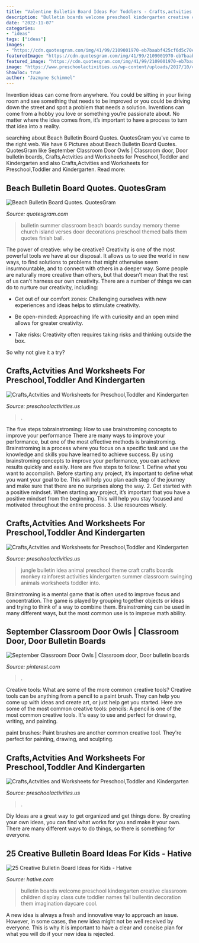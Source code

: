 ```yaml
---
title: "Valentine Bulletin Board Ideas For Toddlers - Crafts,actvities And Worksheets For Preschool,toddler And Kindergarten"
description: "Bulletin boards welcome preschool kindergarten creative classroom children display class cute toddler names fall bullentin decoration them imagination daycare cool"
date: "2022-11-07"
categories:
- "ideas"
tags: ["ideas"]
images:
- "https://cdn.quotesgram.com/img/41/99/2109001970-eb7baabf425cf6d5c70e71fb057d71c9.jpg"
featuredImage: "https://cdn.quotesgram.com/img/41/99/2109001970-eb7baabf425cf6d5c70e71fb057d71c9.jpg"
featured_image: "https://cdn.quotesgram.com/img/41/99/2109001970-eb7baabf425cf6d5c70e71fb057d71c9.jpg"
image: "https://www.preschoolactivities.us/wp-content/uploads/2017/10/corn-bulletin-board-idea.jpg"
ShowToc: true
author: "Jazmyne Schimmel"
---
```



Invention ideas can come from anywhere. You could be sitting in your living room and see something that needs to be improved or you could be driving down the street and spot a problem that needs a solution. Inventions can come from a hobby you love or something you’re passionate about. No matter where the idea comes from, it’s important to have a process to turn that idea into a reality.

	

		
searching about Beach Bulletin Board Quotes. QuotesGram you've came to the right web. We have 6 Pictures about Beach Bulletin Board Quotes. QuotesGram like September Classroom Door Owls | Classroom door, Door bulletin boards, Crafts,Actvities and Worksheets for Preschool,Toddler and Kindergarten and also Crafts,Actvities and Worksheets for Preschool,Toddler and Kindergarten. Read more:
		
    
## Beach Bulletin Board Quotes. QuotesGram

<img loading=lazy src="https://cdn.quotesgram.com/img/41/99/2109001970-eb7baabf425cf6d5c70e71fb057d71c9.jpg" onerror="this.onerror=null;this.src='https://tse1.mm.bing.net/th?id=OIP.Ll4J4zd07GGNk8UM8D-ThQHaJ6&amp;pid=15.1';" alt="Beach Bulletin Board Quotes. QuotesGram">

_Source: quotesgram.com_

>bulletin summer classroom beach boards sunday memory theme church island verses door decorations preschool themed balls them quotes finish ball. 

	

The power of creative: why be creative?
Creativity is one of the most powerful tools we have at our disposal. It allows us to see the world in new ways, to find solutions to problems that might otherwise seem insurmountable, and to connect with others in a deeper way.
Some people are naturally more creative than others, but that doesn’t mean that the rest of us can’t harness our own creativity. There are a number of things we can do to nurture our creativity, including:

- Get out of our comfort zones: Challenging ourselves with new experiences and ideas helps to stimulate creativity.

- Be open-minded: Approaching life with curiosity and an open mind allows for greater creativity.

- Take risks: Creativity often requires taking risks and thinking outside the box.

So why not give it a try?

    
## Crafts,Actvities And Worksheets For Preschool,Toddler And Kindergarten

<img loading=lazy src="https://www.preschoolactivities.us/wp-content/uploads/2017/10/corn-bulletin-board-idea.jpg" onerror="this.onerror=null;this.src='https://tse2.mm.bing.net/th?id=OIP.puNMZ4jDocilDcm399LDfAHaNJ&amp;pid=15.1';" alt="Crafts,Actvities and Worksheets for Preschool,Toddler and Kindergarten">

_Source: preschoolactivities.us_

>. 

	

The five steps tobrainstroming: How to use brainstroming concepts to improve your performance
There are many ways to improve your performance, but one of the most effective methods is brainstroming. Brainstroming is a process where you focus on a specific task and use the knowledge and skills you have learned to achieve success. By using brainstroming concepts to improve your performance, you can achieve results quickly and easily. Here are five steps to follow: 1. Define what you want to accomplish. Before starting any project, it’s important to define what you want your goal to be. This will help you plan each step of the journey and make sure that there are no surprises along the way. 2. Get started with a positive mindset. When starting any project, it’s important that you have a positive mindset from the beginning. This will help you stay focused and motivated throughout the entire process. 3. Use resources wisely.

    
## Crafts,Actvities And Worksheets For Preschool,Toddler And Kindergarten

<img loading=lazy src="http://www.preschoolactivities.us/wp-content/uploads/2015/03/jungle-bulletin-board-3.jpg" onerror="this.onerror=null;this.src='https://tse2.mm.bing.net/th?id=OIP.fwCQzJz4NG5PwpFbfi2DuAHaJ6&amp;pid=15.1';" alt="Crafts,Actvities and Worksheets for Preschool,Toddler and Kindergarten">

_Source: preschoolactivities.us_

>jungle bulletin idea animal preschool theme craft crafts boards monkey rainforest activities kindergarten summer classroom swinging animals worksheets toddler into. 

	

Brainstroming is a mental game that is often used to improve focus and concentration. The game is played by grouping together objects or ideas and trying to think of a way to combine them. Brainstroming can be used in many different ways, but the most common use is to improve math ability.

    
## September Classroom Door Owls | Classroom Door, Door Bulletin Boards

<img loading=lazy src="https://i.pinimg.com/736x/df/ec/4e/dfec4e59eb9f5db0b884e965ef5490ab.jpg" onerror="this.onerror=null;this.src='https://tse1.mm.bing.net/th?id=OIP.bgNPDdEbf7NOPPPUPGljQAHaJ3&amp;pid=15.1';" alt="September Classroom Door Owls | Classroom door, Door bulletin boards">

_Source: pinterest.com_

>. 

	

Creative tools: What are some of the more common creative tools?
Creative tools can be anything from a pencil to a paint brush. They can help you come up with ideas and create art, or just help get you started. Here are some of the most common creative tools:
pencils: A pencil is one of the most common creative tools. It's easy to use and perfect for drawing, writing, and painting.

paint brushes: Paint brushes are another common creative tool. They're perfect for painting, drawing, and sculpting.

    
## Crafts,Actvities And Worksheets For Preschool,Toddler And Kindergarten

<img loading=lazy src="https://www.preschoolactivities.us/wp-content/uploads/2015/10/Halloween-classroom-door-decoration.jpg" onerror="this.onerror=null;this.src='https://tse4.mm.bing.net/th?id=OIP.UI7HOZrce3hO2L2r2kZ7wwHaJ3&amp;pid=15.1';" alt="Crafts,Actvities and Worksheets for Preschool,Toddler and Kindergarten">

_Source: preschoolactivities.us_

>. 

	

Diy Ideas are a great way to get organized and get things done. By creating your own ideas, you can find what works for you and make it your own. There are many different ways to do things, so there is something for everyone.

    
## 25 Creative Bulletin Board Ideas For Kids - Hative

<img loading=lazy src="https://hative.com/wp-content/uploads/2014/06/bulletin-board-ideas/19-welcome-back-bulletin-boards-for-preschool.jpg" onerror="this.onerror=null;this.src='https://tse3.mm.bing.net/th?id=OIP.zz68qv4OYlO-RZ1LXRrxFAHaFj&amp;pid=15.1';" alt="25 Creative Bulletin Board Ideas for Kids - Hative">

_Source: hative.com_

>bulletin boards welcome preschool kindergarten creative classroom children display class cute toddler names fall bullentin decoration them imagination daycare cool. 

	

A new idea is always a fresh and innovative way to approach an issue. However, in some cases, the new idea might not be well received by everyone. This is why it is important to have a clear and concise plan for what you will do if your new idea is rejected.


